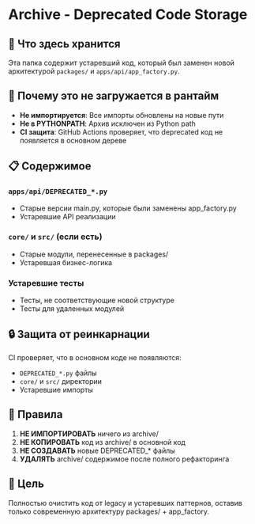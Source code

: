 # Archive - Deprecated Code Storage

## 📁 Что здесь хранится

Эта папка содержит устаревший код, который был заменен новой архитектурой `packages/` и `apps/api/app_factory.py`.

## 🚫 Почему это не загружается в рантайм

- **Не импортируется**: Все импорты обновлены на новые пути
- **Не в PYTHONPATH**: Архив исключен из Python path
- **CI защита**: GitHub Actions проверяет, что deprecated код не появляется в основном дереве

## 📋 Содержимое

### `apps/api/DEPRECATED_*.py`
- Старые версии main.py, которые были заменены app_factory.py
- Устаревшие API реализации

### `core/` и `src/` (если есть)
- Старые модули, перенесенные в packages/
- Устаревшая бизнес-логика

### Устаревшие тесты
- Тесты, не соответствующие новой структуре
- Тесты для удаленных модулей

## 🔒 Защита от реинкарнации

CI проверяет, что в основном коде не появляются:
- `DEPRECATED_*.py` файлы
- `core/` и `src/` директории
- Устаревшие импорты

## 📝 Правила

1. **НЕ ИМПОРТИРОВАТЬ** ничего из archive/
2. **НЕ КОПИРОВАТЬ** код из archive/ в основной код
3. **НЕ СОЗДАВАТЬ** новые DEPRECATED_* файлы
4. **УДАЛЯТЬ** archive/ содержимое после полного рефакторинга

## 🎯 Цель

Полностью очистить код от legacy и устаревших паттернов, оставив только современную архитектуру packages/ + app_factory.
